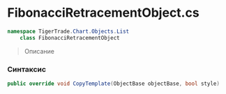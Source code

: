 
# FibonacciRetracementObject.cs
```csharp
namespace TigerTrade.Chart.Objects.List  
    class FibonacciRetracementObject
```

> Описание

### Синтаксис
```csharp
public override void CopyTemplate(ObjectBase objectBase, bool style)
```
